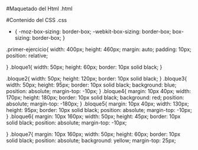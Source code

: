 #Maquetado del Html .html
<div class="primer-ejercicio">
  <div class="bloque1"></div>
  <div class="bloque2"></div>
  <div class="bloque3"></div>
  <div class="bloque4"></div>
  <div class="bloque5"></div>
  <div class="bloque6"></div>
  <div class="bloque7"></div>  
</div>

#Contenido del CSS .css

* { 
  -moz-box-sizing: border-box; 
  -webkit-box-sizing: border-box; 
  box-sizing: border-box; 
}

.primer-ejercicio{
  width: 400px;
  height: 460px;
  margin: auto;
  padding: 10px;
  position: relative;

  
}
.bloque1{ 
 width: 50px;
 height: 60px;
 border: 10px solid black;
  }

.bloque2{ 
 width: 50px;
 height: 120px;
  border: 10px solid black;
  }
.bloque3{
 width: 50px;
 height: 95px;
  border: 10px solid black;
  background: blue;
  position: absolute;
  margin-top: -10px; 
  }
.bloque4{
    margin: 10px 40px;
 width: 170px;
 height: 180px;
  border: 10px solid black;
  background: red;
  position: absolute;
  margin-top: -180px; 
  }
.bloque5{
    margin: 10px 40px;
 width: 130px;
 height: 95px;
  border: 10px solid black;
  position: absolute;
  margin-top: -10px;
  }
.bloque6{
    margin: 10px 160px;
 width: 50px;
  height: 45px;
  border: 10px solid black;
  position: absolute;
  margin-top: -10px;
  
  }
.bloque7{
    margin: 10px 160px;
 width: 50px;
 height: 60px;
  border: 10px solid black;
  position: absolute;
  background: yellow;
  margin-top: 25px;
  
